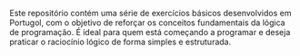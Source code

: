 Este repositório contém uma série de exercícios básicos desenvolvidos em Portugol, com o objetivo de reforçar os conceitos fundamentais da lógica de programação. É ideal para quem está começando a programar e deseja praticar o raciocínio lógico de forma simples e estruturada.
